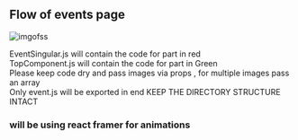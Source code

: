 ## Flow of events page 

![imgofss]('ss.png')

EventSingular.js will contain the code for part in red <br>
TopComponent.js will contain the code for part in Green<br>
Please keep code dry and pass images via props , for multiple images pass an array<br>
Only event.js will be exported in end 
KEEP THE DIRECTORY STRUCTURE INTACT


### will be using react framer for animations